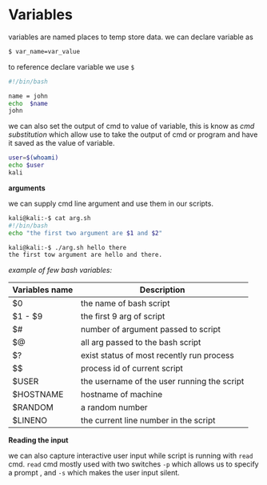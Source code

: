 # Variables

variables are named places to temp store data. we can declare variable as
```bash
$ var_name=var_value
```

to reference declare variable we use `$` 

```bash
#!/bin/bash

name = john
echo  $name
john 
```

we can also set the output of cmd to value of variable, this is know as *cmd substitution* which allow use to take the output of cmd or program and have it saved as the value of variable.
```bash
user=$(whoami)
echo $user
kali
```

**arguments**

we can supply cmd line argument and use them in our scripts.

```bash
kali@kali:-$ cat arg.sh
#!/bin/bash
echo "the first two argument are $1 and $2"

kali@kali:-$ ./arg.sh hello there
the first tow argument are hello and there.

```

*example of few bash variables:*

Variables name | Description
---------------|-----------
$0 | the name of bash script
$1 - $9 | the first 9 arg of script
$# | number of argument passed to script
$@ | all arg passed to the bash script
$? | exist status of most recently run process
$$ | process id of current script
$USER | the username of the user running the script
$HOSTNAME | hostname of machine
$RANDOM |  a random number
$LINENO | the current line number in the script



**Reading the input**

we can also capture interactive user input while script is running with `read` cmd. `read` cmd mostly used with two switches `-p` which allows us to specify a prompt , and `-s` which makes the user input silent.